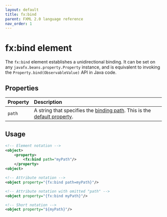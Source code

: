 ```yaml
---
layout: default
title: fx:bind
parent: FXML 2.0 language reference
nav_order: 1
---
```


# fx:bind element
The `fx:bind` element establishes a unidirectional binding. It can be set on any `javafx.beans.property.Property` instance, and is equivalent to invoking the `Property.bind(ObservableValue)` API in Java code.

## Properties

| Property | Description |
|:-|:-|
| `path` | A string that specifies the [binding path](../binding/binding-path.html). This is the [default property](../compact-element-notation.html#default-property). |

## Usage

```xml
<!-- Element notation -->
<object>
    <property>
        <fx:bind path="myPath"/>
    </property>
<object>

<!-- Attribute notation -->
<object property="{fx:bind path=myPath}"/>

<!-- Attribute notation with omitted "path" -->
<object property="{fx:bind myPath}"/>

<!-- Short notation -->
<object property="${myPath}"/>
```